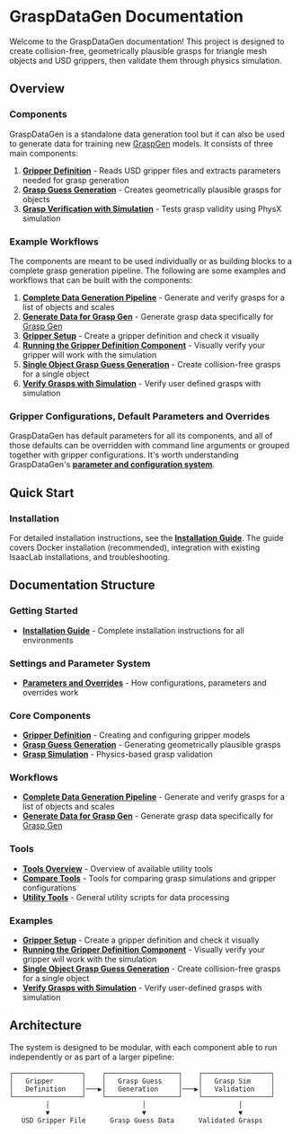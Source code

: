 
# GraspDataGen Documentation

Welcome to the GraspDataGen documentation! This project is designed to create collision-free, geometrically plausible grasps for triangle mesh objects and USD grippers, then validate them through physics simulation.

## Overview

### Components

GraspDataGen is a standalone data generation tool but it can also be used to generate data for training new [GraspGen](https://github.com/NVlabs/GraspGen) models. It consists of three main components:

1. **[Gripper Definition](components/gripper-definition.md)** - Reads USD gripper files and extracts parameters needed for grasp generation
2. **[Grasp Guess Generation](components/grasp-guess.md)** - Creates geometrically plausible grasps for objects
3. **[Grasp Verification with Simulation](components/grasp-sim.md)** - Tests grasp validity using PhysX simulation

### Example Workflows

The components are meant to be used individually or as building blocks to a complete grasp generation pipeline. The following are some examples and workflows that can be built with the components:

1. **[Complete Data Generation Pipeline](workflows/datagen.md)** - Generate and verify grasps for a list of objects and scales
2. **[Generate Data for Grasp Gen](workflows/graspgen.md)** - Generate grasp data specifically for [Grasp Gen](https://github.com/NVlabs/GraspGen)
3. **[Gripper Setup](examples/gripper-setup.md)** - Create a gripper definition and check it visually
4. **[Running the Gripper Definition Component](examples/gripper-definition.md)** - Visually verify your gripper will work with the simulation
5. **[Single Object Grasp Guess Generation](examples/grasp-guess.md)** - Create collision-free grasps for a single object
6. **[Verify Grasps with Simulation](examples/grasp-sim.md)** - Verify user defined grasps with simulation

### Gripper Configurations, Default Parameters and Overrides

GraspDataGen has default parameters for all its components, and all of those defaults can be overridden with command line arguments or grouped together with gripper configurations. It's worth understanding GraspDataGen's **[parameter and configuration system](api/parameter-system.md)**.

## Quick Start

### Installation

For detailed installation instructions, see the **[Installation Guide](installation.md)**. The guide covers Docker installation (recommended), integration with existing IsaacLab installations, and troubleshooting.

## Documentation Structure

### Getting Started

- **[Installation Guide](installation.md)** - Complete installation instructions for all environments

### Settings and Parameter System

- **[Parameters and Overrides](api/parameter-system.md)** - How configurations, parameters and overrides work

### Core Components

- **[Gripper Definition](components/gripper-definition.md)** - Creating and configuring gripper models
- **[Grasp Guess Generation](components/grasp-guess.md)** - Generating geometrically plausible grasps
- **[Grasp Simulation](components/grasp-sim.md)** - Physics-based grasp validation

### Workflows

- **[Complete Data Generation Pipeline](workflows/datagen.md)** - Generate and verify grasps for a list of objects and scales
- **[Generate Data for Grasp Gen](workflows/graspgen.md)** - Generate grasp data specifically for [Grasp Gen](https://github.com/NVlabs/GraspGen)

### Tools

- **[Tools Overview](tools/README.md)** - Overview of available utility tools
- **[Compare Tools](tools/compare-tools.md)** - Tools for comparing grasp simulations and gripper configurations
- **[Utility Tools](tools/utility-tools.md)** - General utility scripts for data processing

### Examples

- **[Gripper Setup](examples/gripper-setup.md)** - Create a gripper definition and check it visually
- **[Running the Gripper Definition Component](examples/gripper-definition.md)** - Visually verify your gripper will work with the simulation
- **[Single Object Grasp Guess Generation](examples/grasp-guess.md)** - Create collision-free grasps for a single object
- **[Verify Grasps with Simulation](examples/grasp-sim.md)** - Verify user-defined grasps with simulation

## Architecture

The system is designed to be modular, with each component able to run independently or as part of a larger pipeline:

```
┌─────────────────┐    ┌──────────────────┐    ┌─────────────────┐
│   Gripper       │    │   Grasp Guess    │    │   Grasp Sim     │
│   Definition    │───▶│   Generation     │───▶│   Validation    │
└─────────────────┘    └──────────────────┘    └─────────────────┘
         │                       │                       │
         ▼                       ▼                       ▼
   USD Gripper File      Grasp Guess Data      Validated Grasps
```
